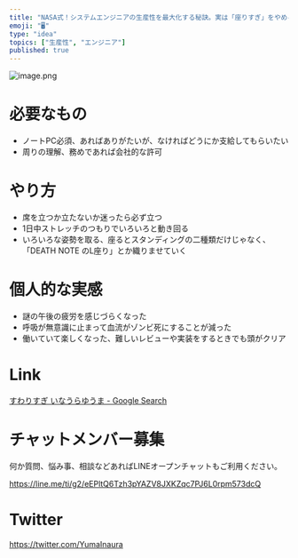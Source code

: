 ```yaml
---
title: "NASA式！システムエンジニアの生産性を最大化する秘訣。実は「座りすぎ」をやめるだけで良いのでは？"
emoji: "🖥"
type: "idea"
topics: ["生産性", "エンジニア"]
published: true
---
```


![image.png](https://qiita-image-store.s3.amazonaws.com/0/89618/557104fc-4f61-642f-fbcd-631de2f04eb2.png)

# 必要なもの

- ノートPC必須、あればありがたいが、なければどうにか支給してもらいたい
- 周りの理解、務めであれば会社的な許可

# やり方

- 席を立つか立たないか迷ったら必ず立つ
- 1日中ストレッチのつもりでいろいろと動き回る
- いろいろな姿勢を取る、座るとスタンディングの二種類だけじゃなく、「DEATH NOTE のL座り」とか織りませていく

# 個人的な実感

- 謎の午後の疲労を感じづらくなった
- 呼吸が無意識に止まって血流がゾンビ死にすることが減った
- 働いていて楽しくなった、難しいレビューや実装をするときでも頭がクリア

# Link

[すわりすぎ いなうらゆうま - Google Search](https://www.google.com/search?ei=0lscXI_ME8PQ8wX195og&q=%E3%81%99%E3%82%8F%E3%82%8A%E3%81%99%E3%81%8E+%E3%81%84%E3%81%AA%E3%81%86%E3%82%89%E3%82%86%E3%81%86%E3%81%BE&oq=%E3%81%99%E3%82%8F%E3%82%8A%E3%81%99%E3%81%8E+%E3%81%84%E3%81%AA%E3%81%86%E3%82%89%E3%82%86%E3%81%86%E3%81%BE&gs_l=psy-ab.3..0i71.4104.4104..4245...0.0..0.0.0.......0....1..gws-wiz.bvfEnoth0qg)








<!-- Update From Qiita API -->

# チャットメンバー募集


何か質問、悩み事、相談などあればLINEオープンチャットもご利用ください。

https://line.me/ti/g2/eEPltQ6Tzh3pYAZV8JXKZqc7PJ6L0rpm573dcQ





# Twitter


https://twitter.com/YumaInaura


<!-- Update From Qiita API -->



